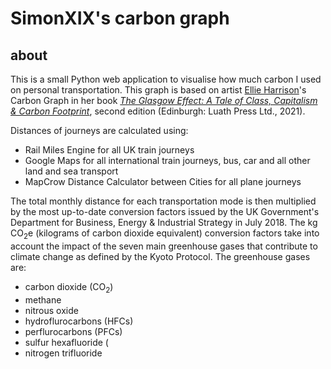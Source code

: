 # SimonXIX's carbon graph

## about

This is a small Python web application to visualise how much carbon I used on personal transportation. This graph is based on artist [Ellie Harrison](https://www.ellieharrison.com/)'s Carbon Graph in her book *[The Glasgow Effect: A Tale of Class, Capitalism & Carbon Footprint](https://www.ellieharrison.com/commodities/glasgoweffect/)*, second edition (Edinburgh: Luath Press Ltd., 2021).

Distances of journeys are calculated using:
- Rail Miles Engine for all UK train journeys
- Google Maps for all international train journeys, bus, car and all other land and sea transport
- MapCrow Distance Calculator between Cities for all plane journeys

The total monthly distance for each transportation mode is then multiplied by the most up-to-date conversion factors issued by the UK Government's Department for Business, Energy & Industrial Strategy in July 2018. The kg CO<sub>2</sub>e (kilograms of carbon dioxide equivalent) conversion factors take into account the impact of the seven main greenhouse gases that contribute to climate change as defined by the Kyoto Protocol. The greenhouse gases are:

- carbon dioxide (CO<sub>2</sub>)
- methane
- nitrous oxide
- hydroflurocarbons (HFCs)
- perflurocarbons (PFCs)
- sulfur hexafluoride (
- nitrogen trifluoride
